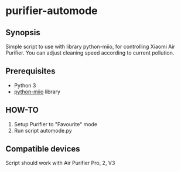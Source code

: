 # purifier-automode

## Synopsis

Simple script to use with library python-miio, for controlling Xiaomi Air Purifier.
You can adjust cleaning speed according to current pollution.

## Prerequisites

- Python 3
- [python-miio](https://github.com/rytilahti/python-miio) library

## HOW-TO

1. Setup Purifier to "Favourite" mode
2. Run script automode.py

## Compatible devices

Script should work with Air Purifier Pro, 2, V3
